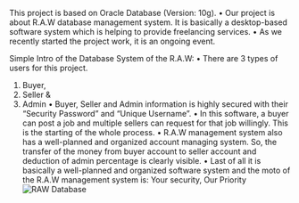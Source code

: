 This project is based on Oracle Database (Version: 10g). 
• Our project is about R.A.W database management system. It is basically a desktop-based software system which is helping to provide freelancing services.
• As we recently started the project work, it is an ongoing event.

Simple Intro of the Database System of the R.A.W:
• There are 3 types of users for this project.
  1. Buyer,
  2. Seller &
  3. Admin
• Buyer, Seller and Admin information is highly secured with their “Security Password” and “Unique Username”.
• In this software, a buyer can post a job and multiple sellers can request for that job willingly. This is the starting of the whole process.
• R.A.W management system also has a well-planned and organized account managing system. So, the transfer of the money from buyer account to seller account and deduction of admin percentage is clearly visible.
• Last of all it is basically a well-planned and organized software system and the moto of the R.A.W management system is: Your security, Our Priority
![RAW Database](https://github.com/Alinur1/RAW-Database/assets/87419413/ec1f48a6-1326-42b2-b1b5-804979b9675f)
